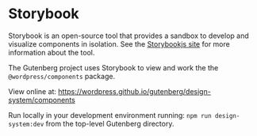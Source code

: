 
# Storybook 

Storybook is an open-source tool that provides a sandbox to develop and visualize components in isolation. See the [Storybookjs site](https://storybook.js.org/) for more information about the tool. 

The Gutenberg project uses Storybook to view and work the the `@wordpress/components` package.

View online at: https://wordpress.github.io/gutenberg/design-system/components

Run locally in your development environment running: `npm run design-system:dev` from the top-level Gutenberg directory.

